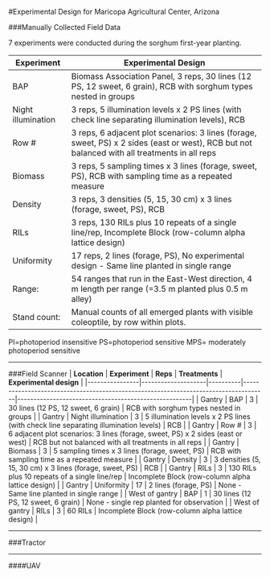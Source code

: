 #Experimental Design for Maricopa Agricultural Center, Arizona

###Manually Collected Field Data


7 experiments were conducted during the sorghum first-year planting.



|Experiment|Experimental Design|
| --- | --- |
| BAP | Biomass Association Panel, 3 reps, 30 lines (12 PS, 12 sweet, 6 grain), RCB with sorghum types nested in groups |
| Night illumination | 3 reps, 5 illumination levels x 2 PS lines (with check line separating illumination levels), RCB |
 | Row # | 3 reps, 6 adjacent plot scenarios: 3 lines (forage, sweet, PS) x 2 sides (east or west), RCB but not balanced with all treatments in all reps |
 | Biomass | 3 reps, 5 sampling times x 3 lines (forage, sweet, PS), RCB with sampling time as a repeated measure |
| Density | 3 reps, 3 densities (5, 15, 30 cm) x 3 lines (forage, sweet, PS), RCB |
 | RILs | 3 reps, 130 RILs plus 10 repeats of a single line/rep, Incomplete Block (row-column alpha lattice design) |
 | Uniformity | 17 reps, 2 lines (forage, PS), No experimental design - Same line planted in single range |
 | Range: | 54 ranges that run in the East-West direction, 4 m length per range (=3.5 m planted plus 0.5 m alley) |
 | Stand count: | Manual counts of all emerged plants with visible coleoptile, by row within plots. |

PI=photoperiod insensitive PS=photoperiod sensitive MPS= moderately photoperiod sensitive

____________________________
###Field Scanner
| **Location**   | **Experiment**     | **Reps** | **Treatments**                                                                      | **Experimental design**                              |
|----------------|--------------------|----------|-------------------------------------------------------------------------------------|------------------------------------------------------|
| Gantry         | BAP                | 3        | 30 lines (12 PS, 12 sweet, 6 grain)                                                 | RCB with sorghum types nested in groups              |
| Gantry         | Night illumination | 3        | 5 illumination levels x 2 PS lines (with check line separating illumination levels) | RCB                                                  |
| Gantry         | Row \#             | 3        | 6 adjacent plot scenarios: 3 lines (forage, sweet, PS) x 2 sides (east or west)     | RCB but not balanced with all treatments in all reps |
| Gantry         | Biomass            | 3        | 5 sampling times x 3 lines (forage, sweet, PS)                                      | RCB with sampling time as a repeated measure         |
| Gantry         | Density            | 3        | 3 densities (5, 15, 30 cm) x 3 lines (forage, sweet, PS)                            | RCB                                                  |
| Gantry         | RILs               | 3        | 130 RILs plus 10 repeats of a single line/rep                                       | Incomplete Block (row-column alpha lattice design)   |
| Gantry         | Uniformity         | 17       | 2 lines (forage, PS)                                                                | None - Same line planted in single range             |
| West of gantry | BAP                | 1        | 30 lines (12 PS, 12 sweet, 6 grain)                                                 | None - single rep planted for observation            |
| West of gantry | RILs               | 3        | 60 RILs                                                                             | Incomplete Block (row-column alpha lattice design)   |

_________________________


###Tractor


______________________________

####UAV
